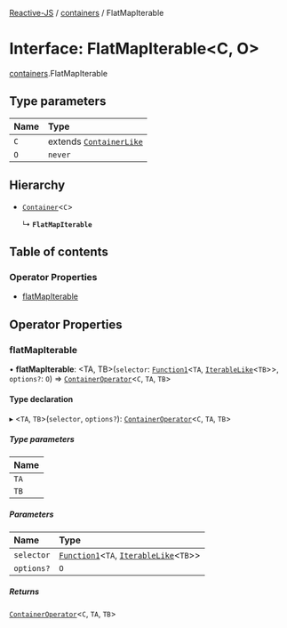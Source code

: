 [Reactive-JS](../README.md) / [containers](../modules/containers.md) / FlatMapIterable

# Interface: FlatMapIterable<C, O\>

[containers](../modules/containers.md).FlatMapIterable

## Type parameters

| Name | Type |
| :------ | :------ |
| `C` | extends [`ContainerLike`](containers.ContainerLike.md) |
| `O` | `never` |

## Hierarchy

- [`Container`](containers.Container.md)<`C`\>

  ↳ **`FlatMapIterable`**

## Table of contents

### Operator Properties

- [flatMapIterable](containers.FlatMapIterable.md#flatmapiterable)

## Operator Properties

### flatMapIterable

• **flatMapIterable**: <TA, TB\>(`selector`: [`Function1`](../modules/functions.md#function1)<`TA`, [`IterableLike`](containers.IterableLike.md)<`TB`\>\>, `options?`: `O`) => [`ContainerOperator`](../modules/containers.md#containeroperator)<`C`, `TA`, `TB`\>

#### Type declaration

▸ <`TA`, `TB`\>(`selector`, `options?`): [`ContainerOperator`](../modules/containers.md#containeroperator)<`C`, `TA`, `TB`\>

##### Type parameters

| Name |
| :------ |
| `TA` |
| `TB` |

##### Parameters

| Name | Type |
| :------ | :------ |
| `selector` | [`Function1`](../modules/functions.md#function1)<`TA`, [`IterableLike`](containers.IterableLike.md)<`TB`\>\> |
| `options?` | `O` |

##### Returns

[`ContainerOperator`](../modules/containers.md#containeroperator)<`C`, `TA`, `TB`\>
